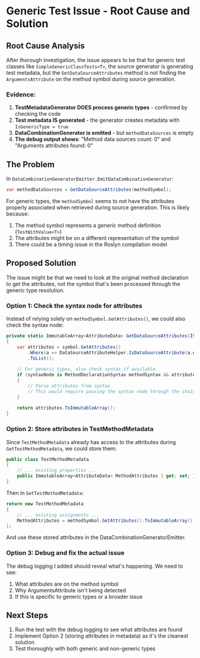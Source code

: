 # Generic Test Issue - Root Cause and Solution

## Root Cause Analysis

After thorough investigation, the issue appears to be that for generic test classes like `SimpleGenericClassTests<T>`, the source generator is generating test metadata, but the `GetDataSourceAttributes` method is not finding the `ArgumentsAttribute` on the method symbol during source generation.

### Evidence:
1. **TestMetadataGenerator DOES process generic types** - confirmed by checking the code
2. **Test metadata IS generated** - the generator creates metadata with `IsGenericType = true`
3. **DataCombinationGenerator is emitted** - but `methodDataSources` is empty
4. **The debug output shows**: "Method data sources count: 0" and "Arguments attributes found: 0"

## The Problem

In `DataCombinationGeneratorEmitter.EmitDataCombinationGenerator`:
```csharp
var methodDataSources = GetDataSourceAttributes(methodSymbol);
```

For generic types, the `methodSymbol` seems to not have the attributes properly associated when retrieved during source generation. This is likely because:

1. The method symbol represents a generic method definition (`TestWithValue<T>`)
2. The attributes might be on a different representation of the symbol
3. There could be a timing issue in the Roslyn compilation model

## Proposed Solution

The issue might be that we need to look at the original method declaration to get the attributes, not the symbol that's been processed through the generic type resolution.

### Option 1: Check the syntax node for attributes
Instead of relying solely on `methodSymbol.GetAttributes()`, we could also check the syntax node:

```csharp
private static ImmutableArray<AttributeData> GetDataSourceAttributes(ISymbol symbol, SyntaxNode? syntaxNode = null)
{
    var attributes = symbol.GetAttributes()
        .Where(a => DataSourceAttributeHelper.IsDataSourceAttribute(a.AttributeClass))
        .ToList();
    
    // For generic types, also check syntax if available
    if (syntaxNode is MethodDeclarationSyntax methodSyntax && attributes.Count == 0)
    {
        // Parse attributes from syntax
        // This would require passing the syntax node through the chain
    }
    
    return attributes.ToImmutableArray();
}
```

### Option 2: Store attributes in TestMethodMetadata
Since `TestMethodMetadata` already has access to the attributes during `GetTestMethodMetadata`, we could store them:

```csharp
public class TestMethodMetadata
{
    // ... existing properties ...
    public ImmutableArray<AttributeData> MethodAttributes { get; set; }
}
```

Then in `GetTestMethodMetadata`:
```csharp
return new TestMethodMetadata
{
    // ... existing assignments ...
    MethodAttributes = methodSymbol.GetAttributes().ToImmutableArray()
};
```

And use these stored attributes in the DataCombinationGeneratorEmitter.

### Option 3: Debug and fix the actual issue
The debug logging I added should reveal what's happening. We need to see:
1. What attributes are on the method symbol
2. Why ArgumentsAttribute isn't being detected
3. If this is specific to generic types or a broader issue

## Next Steps

1. Run the test with the debug logging to see what attributes are found
2. Implement Option 2 (storing attributes in metadata) as it's the cleanest solution
3. Test thoroughly with both generic and non-generic types
